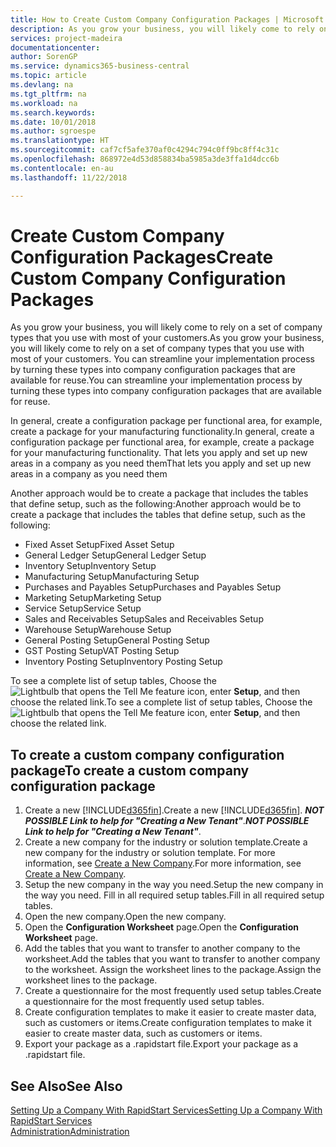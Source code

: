 ```yaml
---
title: How to Create Custom Company Configuration Packages | Microsoft Docs
description: As you grow your business, you will likely come to rely on a set of company types that you use with most of your customers. You can streamline your implementation process by turning these types into company configuration packages that are available for reuse.
services: project-madeira
documentationcenter: 
author: SorenGP
ms.service: dynamics365-business-central
ms.topic: article
ms.devlang: na
ms.tgt_pltfrm: na
ms.workload: na
ms.search.keywords: 
ms.date: 10/01/2018
ms.author: sgroespe
ms.translationtype: HT
ms.sourcegitcommit: caf7cf5afe370af0c4294c794c0ff9bc8ff4c31c
ms.openlocfilehash: 868972e4d53d858834ba5985a3de3ffa1d4dcc6b
ms.contentlocale: en-au
ms.lasthandoff: 11/22/2018

---
```

# <a name="create-custom-company-configuration-packages"></a><span data-ttu-id="6a536-104">Create Custom Company Configuration Packages</span><span class="sxs-lookup"><span data-stu-id="6a536-104">Create Custom Company Configuration Packages</span></span>
<span data-ttu-id="6a536-105">As you grow your business, you will likely come to rely on a set of company types that you use with most of your customers.</span><span class="sxs-lookup"><span data-stu-id="6a536-105">As you grow your business, you will likely come to rely on a set of company types that you use with most of your customers.</span></span> <span data-ttu-id="6a536-106">You can streamline your implementation process by turning these types into company configuration packages that are available for reuse.</span><span class="sxs-lookup"><span data-stu-id="6a536-106">You can streamline your implementation process by turning these types into company configuration packages that are available for reuse.</span></span>  

<span data-ttu-id="6a536-107">In general, create a configuration package per functional area, for example, create a package for your manufacturing functionality.</span><span class="sxs-lookup"><span data-stu-id="6a536-107">In general, create a configuration package per functional area, for example, create a package for your manufacturing functionality.</span></span> <span data-ttu-id="6a536-108">That lets you apply and set up new areas in a company as you need them</span><span class="sxs-lookup"><span data-stu-id="6a536-108">That lets you apply and set up new areas in a company as you need them</span></span>  

<span data-ttu-id="6a536-109">Another approach would be to create a package that includes the tables that define setup, such as the following:</span><span class="sxs-lookup"><span data-stu-id="6a536-109">Another approach would be to create a package that includes the tables that define setup, such as the following:</span></span>  

-   <span data-ttu-id="6a536-110">Fixed Asset Setup</span><span class="sxs-lookup"><span data-stu-id="6a536-110">Fixed Asset Setup</span></span>  
-   <span data-ttu-id="6a536-111">General Ledger Setup</span><span class="sxs-lookup"><span data-stu-id="6a536-111">General Ledger Setup</span></span>  
-   <span data-ttu-id="6a536-112">Inventory Setup</span><span class="sxs-lookup"><span data-stu-id="6a536-112">Inventory Setup</span></span>  
-   <span data-ttu-id="6a536-113">Manufacturing Setup</span><span class="sxs-lookup"><span data-stu-id="6a536-113">Manufacturing Setup</span></span>  
-   <span data-ttu-id="6a536-114">Purchases and Payables Setup</span><span class="sxs-lookup"><span data-stu-id="6a536-114">Purchases and Payables Setup</span></span>  
-   <span data-ttu-id="6a536-115">Marketing Setup</span><span class="sxs-lookup"><span data-stu-id="6a536-115">Marketing Setup</span></span>  
-   <span data-ttu-id="6a536-116">Service Setup</span><span class="sxs-lookup"><span data-stu-id="6a536-116">Service Setup</span></span>  
-   <span data-ttu-id="6a536-117">Sales and Receivables Setup</span><span class="sxs-lookup"><span data-stu-id="6a536-117">Sales and Receivables Setup</span></span>  
-   <span data-ttu-id="6a536-118">Warehouse Setup</span><span class="sxs-lookup"><span data-stu-id="6a536-118">Warehouse Setup</span></span>  
-   <span data-ttu-id="6a536-119">General Posting Setup</span><span class="sxs-lookup"><span data-stu-id="6a536-119">General Posting Setup</span></span>  
-   <span data-ttu-id="6a536-120">GST Posting Setup</span><span class="sxs-lookup"><span data-stu-id="6a536-120">VAT Posting Setup</span></span>  
-   <span data-ttu-id="6a536-121">Inventory Posting Setup</span><span class="sxs-lookup"><span data-stu-id="6a536-121">Inventory Posting Setup</span></span>  

<span data-ttu-id="6a536-122">To see a complete list of setup tables, Choose the ![Lightbulb that opens the Tell Me feature](media/ui-search/search_small.png "Tell me what you want to do") icon, enter **Setup**, and then choose the related link.</span><span class="sxs-lookup"><span data-stu-id="6a536-122">To see a complete list of setup tables, Choose the ![Lightbulb that opens the Tell Me feature](media/ui-search/search_small.png "Tell me what you want to do") icon, enter **Setup**, and then choose the related link.</span></span>  

## <a name="to-create-a-custom-company-configuration-package"></a><span data-ttu-id="6a536-123">To create a custom company configuration package</span><span class="sxs-lookup"><span data-stu-id="6a536-123">To create a custom company configuration package</span></span>  
1.  <span data-ttu-id="6a536-124">Create a new [!INCLUDE[d365fin](includes/d365fin_md.md)].</span><span class="sxs-lookup"><span data-stu-id="6a536-124">Create a new [!INCLUDE[d365fin](includes/d365fin_md.md)].</span></span> <span data-ttu-id="6a536-125">***NOT POSSIBLE Link to help for "Creating a New Tenant"***.</span><span class="sxs-lookup"><span data-stu-id="6a536-125">***NOT POSSIBLE Link to help for "Creating a New Tenant"***.</span></span>   
2.  <span data-ttu-id="6a536-126">Create a new company for the industry or solution template.</span><span class="sxs-lookup"><span data-stu-id="6a536-126">Create a new company for the industry or solution template.</span></span> <span data-ttu-id="6a536-127">For more information, see [Create a New Company](admin-how-to-create-a-new-company.md).</span><span class="sxs-lookup"><span data-stu-id="6a536-127">For more information, see [Create a New Company](admin-how-to-create-a-new-company.md).</span></span>  
3.  <span data-ttu-id="6a536-128">Setup the new company in the way you need.</span><span class="sxs-lookup"><span data-stu-id="6a536-128">Setup the new company in the way you need.</span></span> <span data-ttu-id="6a536-129">Fill in all required setup tables.</span><span class="sxs-lookup"><span data-stu-id="6a536-129">Fill in all required setup tables.</span></span>  
4.  <span data-ttu-id="6a536-130">Open the new company.</span><span class="sxs-lookup"><span data-stu-id="6a536-130">Open the new company.</span></span>
5. <span data-ttu-id="6a536-131">Open the **Configuration Worksheet** page.</span><span class="sxs-lookup"><span data-stu-id="6a536-131">Open the **Configuration Worksheet** page.</span></span>  
6.  <span data-ttu-id="6a536-132">Add the tables that you want to transfer to another company to the worksheet.</span><span class="sxs-lookup"><span data-stu-id="6a536-132">Add the tables that you want to transfer to another company to the worksheet.</span></span> <span data-ttu-id="6a536-133">Assign the worksheet lines to the package.</span><span class="sxs-lookup"><span data-stu-id="6a536-133">Assign the worksheet lines to the package.</span></span>  
7.  <span data-ttu-id="6a536-134">Create a questionnaire for the most frequently used setup tables.</span><span class="sxs-lookup"><span data-stu-id="6a536-134">Create a questionnaire for the most frequently used setup tables.</span></span>  
8.  <span data-ttu-id="6a536-135">Create configuration templates to make it easier to create master data, such as customers or items.</span><span class="sxs-lookup"><span data-stu-id="6a536-135">Create configuration templates to make it easier to create master data, such as customers or items.</span></span>  
9.  <span data-ttu-id="6a536-136">Export your package as a .rapidstart file.</span><span class="sxs-lookup"><span data-stu-id="6a536-136">Export your package as a .rapidstart file.</span></span>  

## <a name="see-also"></a><span data-ttu-id="6a536-137">See Also</span><span class="sxs-lookup"><span data-stu-id="6a536-137">See Also</span></span>  
[<span data-ttu-id="6a536-138">Setting Up a Company With RapidStart Services</span><span class="sxs-lookup"><span data-stu-id="6a536-138">Setting Up a Company With RapidStart Services</span></span>](admin-set-up-a-company-with-rapidstart.md)  
[<span data-ttu-id="6a536-139">Administration</span><span class="sxs-lookup"><span data-stu-id="6a536-139">Administration</span></span>](admin-setup-and-administration.md)

